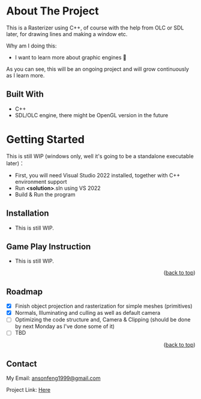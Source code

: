 <a name="readme-top"></a>
<!--<div align="center">
  <h1 align="center">SDL_Demos</h1>
</div>-->

<!-- ABOUT THE PROJECT -->
# About The Project

<!--[![Product Name Screen Shot][product-screenshot]](https://example.com)-->

This is a Rasterizer using C++, of course with the help from OLC or SDL later, for drawing lines and making a window etc. 

Why am I doing this:
* I want to learn more about graphic engines 🎲

As you can see, this will be an ongoing project and will grow continuously as I learn more.

## Built With

*  C++
*  SDL/OLC engine, there might be OpenGL version in the future

<!-- GETTING STARTED -->
# Getting Started

  This is still WIP (windows only, well it's going to be a standalone executable later)：

  - First, you will need Visual Studio 2022 installed, together with C++ environment support
  - Run **\<solution\>**.sln using VS 2022
  - Build & Run the program

## Installation

  * This is still WIP.

## Game Play Instruction
  
  * This is still WIP.

<p align="right">(<a href="#readme-top">back to top</a>)</p>

<!-- ROADMAP -->
## Roadmap

- [x] Finish object projection and rasterization for simple meshes (primitives)
- [x] Normals, Illuminating and culling as well as default camera
- [ ] Optimizing the code structure and, Camera & Clipping (should be done by next Monday as I've done some of it)
- [ ] TBD

<p align="right">(<a href="#readme-top">back to top</a>)</p>

<!-- CONTACT -->
## Contact

My Email: [ansonfeng1999@gmail.com](ansonfeng1999@gmail.com)

Project Link: [Here](https://github.com/TaihouAnF/Rasterizer)
